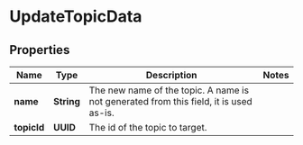 

# UpdateTopicData


## Properties

| Name | Type | Description | Notes |
|------------ | ------------- | ------------- | -------------|
|**name** | **String** | The new name of the topic. A name is not generated from this field, it is used as-is. |  |
|**topicId** | **UUID** | The id of the topic to target. |  |



